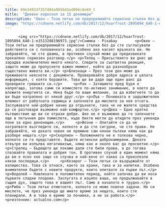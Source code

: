 ```yaml
---
title: 69e34924f357d04a9056d1ed096c8e69_t
mitle:  "Дневен хороскоп за 15 декември"
description: "Овен – Този петък не предприемайте сериозни стъпки без да сте съгласували действията си с половинката ви, особено ако касаят връзката ви. Не забравяйте, че сте двама, в противен случай може да предизвикате прекалено сериозен разговор. Телец – Присъствието ви днес ще зарадва изключително много някого. Следете за съответна реакция, защото може да пропуснете важен …"
image: "https://cdnone.netlify.com/db/2017/12/hoarfrost-2895094_640-1-e1513288196973.jpg"
---
```


          <img src="https://cdnone.netlify.com/db/2017/12/hoarfrost-2895094_640-1-e1513288196973.jpg"/>Снимка - Pixabay        <p>Овен – Този петък не предприемайте сериозни стъпки без да сте съгласували действията си с половинката ви, особено ако касаят връзката ви. Не забравяйте, че сте двама, в противен случай може да предизвикате прекалено сериозен разговор.</p> <p>Телец – Присъствието ви днес ще зарадва изключително много някого. Следете за съответна реакция, защото може да пропуснете важен момент, който да разнообрази съществено живота ви.</p> <p>Близнаци – През този ден може да преживеете неясноти с документи. Проверявайте добре адреса и цялата информация, с която боравите. Това ще ви даде още един шанс да проверите грешките си.</p>     <p>Рак – Затишието пред буря е напрягащо, затова сами си измислете по-активно занимание, в което да вложите енергията си. Нека бъде по ваше желание, за да избегнете то да ви бъде натрапено от някой друг.</p> <p>Лъв – Почивката е задължителен елемент от работната седмица и започнете да мислите за нея отсега. Заслужавате най-добрия начин да отдъхнете, така че не жалете средства да се разтовари възможно най-комфортно.</p> <p>Дева – Едно кратко пътешествие ще ви се отрази добре. Ако не е възможно да го започнете още в петъчния ден помислете, къде бихте могли да отидете през уикенда поне за едно денонощие.</p>     <p>Везни – Опитайте се да не натрапвате възгледите си, колкото и да сте сигурни, че сте прави. Не забравяйте, че докато човек не премине сам някои пътеки няма как да разбере нещата.</p> <p>Скорпион – Положението не е толкова черно, колкото си го представяте. Бъдете истински добронамерени. Докато отвътре ви изпълва негативизъм, няма как и около вас да просветне.</p> <p>Стрелец – Бъдещето ще покаже дали сте били прави, а до тогава спазвайте правилата и добрия тон. В противен случай в един момент няма да ви е ясно кое защо се случва и най-вече от какво са произлезли някои последици.</p>     <p>Козирог – Този петък се въздържайте от излишества. Това се отнася, както за храни, така и за напитки. Особено внимателни бъдете с новите продукти, които опитвате за първи път.</p> <p>Водолей – Навлизате в положителен период, който започва да ви носи първите сладки плодове. Заслугата е изцяло ваша, но продължавайте в същия дух, защото това е вашият път. Само в началото е трудно.</p> <p>Риби – Този петък отметнете, колкото се може повече задачи. Не си мислете, че през уикенда ще имате време за нещата, които сте планирали. А и това е време за почивка, а не за работа.</p> <p>източник: actualno.com</p>        